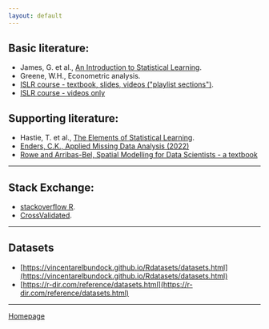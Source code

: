```yaml
---
layout: default
---
```


## Basic literature:

+ James, G. et al., [An Introduction to Statistical Learning](https://www.statlearning.com/).  
+ Greene, W.H., Econometric analysis.  
+ [ISLR course - textbook, slides, videos ("playlist sections")](https://www.r-bloggers.com/2014/09/in-depth-introduction-to-machine-learning-in-15-hours-of-expert-videos/).  
+ [ISLR course - videos only]([https://www.youtube.com/@dataschool/playlists](https://www.youtube.com/@dataschool/playlists?view=50&sort=dd&shelf_id=10))

## Supporting literature:

+ Hastie, T. et al., [The Elements of
Statistical Learning](https://web.stanford.edu/~hastie/ElemStatLearn/).   
+ [Enders, C.K., Applied Missing Data Analysis (2022)](https://www.appliedmissingdata.com/)  
+ [Rowe and Arribas-Bel, Spatial Modelling for Data Scientists - a textbook](https://gdsl-ul.github.io/san/)  



--- 

## Stack Exchange:

+ [stackoverflow R](https://stackoverflow.com/tags/r/info).  
+ [CrossValidated](https://stats.stackexchange.com/).  

--- 


## Datasets

+ [https://vincentarelbundock.github.io/Rdatasets/datasets.html](https://vincentarelbundock.github.io/Rdatasets/datasets.html)
+ [https://r-dir.com/reference/datasets.html](https://r-dir.com/reference/datasets.html)


--- 

[Homepage](./)
